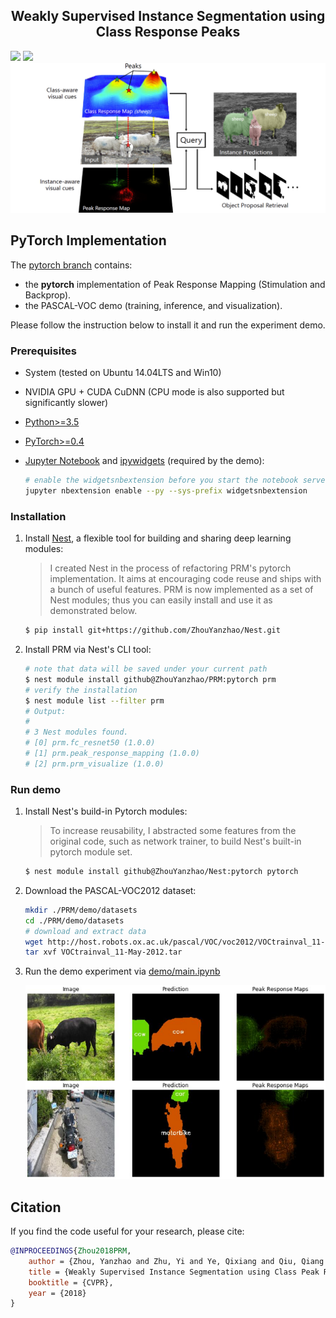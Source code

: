 <h2 align="center">Weakly Supervised Instance Segmentation using<br>Class Response Peaks</h2>

[![](https://img.shields.io/badge/pytorch-1.0-red.svg)](https://github.com/ZhouYanzhao/PRM/tree/pytorch)
[![](https://img.shields.io/badge/mxnet-scheduled-green.svg)](#)
![Illustration](illustration.png)

## PyTorch Implementation
The [pytorch branch](https://github.com/ZhouYanzhao/PRM/tree/pytorch) contains:

* the **pytorch** implementation of Peak Response Mapping (Stimulation and Backprop).
* the PASCAL-VOC demo (training, inference, and visualization).

Please follow the instruction below to install it and run the experiment demo.

### Prerequisites
* System (tested on Ubuntu 14.04LTS and Win10)
* NVIDIA GPU + CUDA CuDNN (CPU mode is also supported but significantly slower)
* [Python>=3.5](https://www.python.org)
* [PyTorch>=0.4](https://pytorch.org)
* [Jupyter Notebook](https://jupyter.org/install.html) and [ipywidgets](https://github.com/jupyter-widgets/ipywidgets) (required by the demo):

    ```bash
    # enable the widgetsnbextension before you start the notebook server
    jupyter nbextension enable --py --sys-prefix widgetsnbextension
    ```

### Installation

1. Install [Nest](https://github.com/ZhouYanzhao/Nest), a flexible tool for building and sharing deep learning modules:
    
    > I created Nest in the process of refactoring PRM's pytorch implementation. It aims at encouraging code reuse and ships with a bunch of useful features. PRM is now implemented as a set of Nest modules; thus you can easily install and use it as demonstrated below.

    ```bash
    $ pip install git+https://github.com/ZhouYanzhao/Nest.git
    ```
    

2. Install PRM via Nest's CLI tool:

    ```bash
    # note that data will be saved under your current path
    $ nest module install github@ZhouYanzhao/PRM:pytorch prm
    # verify the installation
    $ nest module list --filter prm
    # Output:
    #
    # 3 Nest modules found.
    # [0] prm.fc_resnet50 (1.0.0)
    # [1] prm.peak_response_mapping (1.0.0)
    # [2] prm.prm_visualize (1.0.0)
    ```

### Run demo

1. Install Nest's build-in Pytorch modules:

    > To increase reusability, I abstracted some features from the original code, such as network trainer, to build Nest's built-in pytorch module set.
    
    ```bash
    $ nest module install github@ZhouYanzhao/Nest:pytorch pytorch
    ```

2. Download the PASCAL-VOC2012 dataset:

    ```bash
    mkdir ./PRM/demo/datasets
    cd ./PRM/demo/datasets
    # download and extract data
    wget http://host.robots.ox.ac.uk/pascal/VOC/voc2012/VOCtrainval_11-May-2012.tar
    tar xvf VOCtrainval_11-May-2012.tar
    ```

3. Run the demo experiment via [demo/main.ipynb](https://github.com/ZhouYanzhao/PRM/tree/pytorch/demo/main.ipynb)

    ![PRM Segmentation](samples.png)

## Citation 
If you find the code useful for your research, please cite:
```bibtex
@INPROCEEDINGS{Zhou2018PRM,
    author = {Zhou, Yanzhao and Zhu, Yi and Ye, Qixiang and Qiu, Qiang and Jiao, Jianbin},
    title = {Weakly Supervised Instance Segmentation using Class Peak Response},
    booktitle = {CVPR},
    year = {2018}
}
```